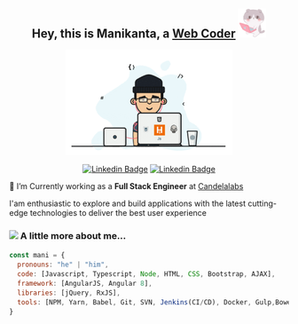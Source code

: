 ### <h2 align="center">Hey, this is Manikanta, a <a href="#">Web Coder</a> <img src="https://github.com/manikanta29788/manikanta29788/blob/main/assets/giphy-4.gif" width="50"></h2>
<div align="center"><img src="https://github.com/manikanta29788/manikanta29788/blob/main/assets/giphy-1.gif" alt="icon" width="300" /></div>

<div align="center">
  
[![Linkedin Badge](https://img.shields.io/badge/-LINKEDIN-blue?style=for-the-badge&logo=Linkedin&logoColor=white&link=https://www.linkedin.com/in/harish-v-960753107/)](https://www.linkedin.com/in/manikanta-k-6b0145120/)
[![Linkedin Badge](https://img.shields.io/badge/-GMAIL-blue?style=for-the-badge&logo=Gmail&color=red&logoColor=white&link=mailto:harishv6665@gmail.com)](mailto:manikanta29788@gmail.com)

</div>

🔭 I’m Currently working as a <b>Full Stack Engineer</b> at <a href="https://www.candelalabs.io/">Candelalabs</a>

I'am enthusiastic to explore and build applications with the latest cutting-edge technologies to deliver the best user experience

### <img src="https://media.giphy.com/media/VgCDAzcKvsR6OM0uWg/giphy.gif" width="50"> A little more about me...  

```javascript
const mani = {
  pronouns: "he" | "him",
  code: [Javascript, Typescript, Node, HTML, CSS, Bootstrap, AJAX],
  framework: [AngularJS, Angular 8],
  libraries: [jQuery, RxJS],
  tools: [NPM, Yarn, Babel, Git, SVN, Jenkins(CI/CD), Docker, Gulp,Bower, SSMS, Postman, SoapUI, Sonarqube]
}
```

<!--
**manikanta29788/manikanta29788** is a ✨ _special_ ✨ repository because its `README.md` (this file) appears on your GitHub profile.

Here are some ideas to get you started:


- 🌱 I’m currently learning ...
- 👯 I’m looking to collaborate on ...
- 🤔 I’m looking for help with ...
- 💬 Ask me about ...
- 📫 How to reach me: ...
- 😄 Pronouns: ...
- ⚡ Fun fact: ...
-->
